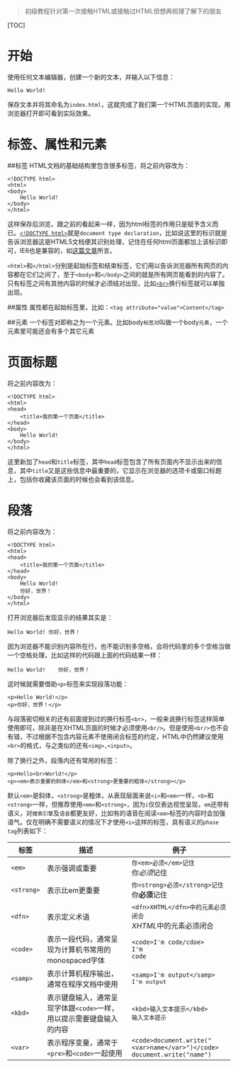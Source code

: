 > 初级教程针对第一次接触HTML或接触过HTML但想再梳理了解下的朋友

[TOC]
# 开始 
使用任何文本编辑器，创建一个新的文本，并输入以下信息：
```
Hello World!
```
保存文本并将其命名为`index.html`，这就完成了我们第一个HTML页面的实现，用浏览器打开即可看到实际效果。

# 标签、属性和元素 #
##标签
HTML文档的基础结构里包含很多标签，将之前内容改为：
```
<!DOCTYPE html>
<html>
<body>
    Hello World!
</body>
</html>
```
这样保存后浏览，跟之前的看起来一样，因为html标签的作用只是赋予含义而已。[`<!DOCTYPE html>`][1]就是`document type declaration`，比如说这里的标识就是告诉浏览器这是HTML5文档便其识别处理，记住在任何html页面都加上该标识即可，IE6也是兼容的，如[这篇文章][2]所言。

`<html>`和`</html>`分别是起始标签和结束标签，它们用以告诉浏览器所有网页的内容都在它们之间了，至于`<body>`和`</body>`之间的就是所有网页能看到的内容了。只有标签之间有其他内容的时候才必须结对出现，比如[`<br>`][3]换行标签就可以单独出现。

##属性
属性都在起始标签里，比如：`<tag attribute="value">Content</tag>`

##元素
一个标签对即称之为一个元素。比如body`标签对`叫做一个body`元素`，一个元素里可能还会有多个其它元素

# 页面标题 #

将之前内容改为：
```
<!DOCTYPE html>
<html>
<head>
    <title>我的第一个页面</title>
</head>
<body>
    Hello World!
</body>
</html>
```
这里新加了`head`和`title`标签，其中`head`标签包含了所有页面内不显示出来的信息，其中`title`又是这些信息中最重要的，它显示在浏览器的选项卡或窗口标题上，包括你收藏该页面的时候也会看到该信息。

# 段落 #

将之前内容改为：
```
<!DOCTYPE html>
<html>
<head>
    <title>我的第一个页面</title>
</head>
<body>
    Hello World!
    你好，世界！
</body>
</html>
```
打开浏览器后发现显示的结果其实是：
```
Hello World! 你好，世界！
```
因为浏览器不能识别内容所在行，也不能识别多空格，会将代码里的多个空格当做一个空格处理，比如这样的代码跟上面的代码结果一样：
```
Hello World!    你好，世界！
```
这时候就需要借助`<p>`标签来实现段落功能：
```
<p>Hello World!</p>
<p>你好，世界！</p>
```
与段落密切相关的还有前面提到过的换行标签`<br>`，一般来说换行标签这样简单使用即可，除非是在XHTML页面的时候才必须使用`<br/>`。但是使用`<br/>`也不会有错，不过根据不包含内容元素不使用闭合标签的约定，HTML中仍然建议使用`<br>`的格式，与之类似的还有`<img>,<input>`。

除了换行之外，段落内还有常用的标签：
```
<p>Hello<br>World!</p>
<p><em>表示重要的斜体</em>和<strong>更重要的粗体</strong></p>
```
默认`<em>`是斜体，`<strong>`是粗体，从表现层面来说`<i>`和`<em>`一样，`<b>`和`<strong>`一样，但推荐使用`<em>`和`<strong>`，因为`i`仅仅表达视觉呈现，`em`还带有语义，对`搜索引擎`及`语音`都更友好，比如有的语音在阅读`<em>`标签的内容时会加强语气。仅在明确不需要语义的情况下才使用`<i>`这样的标签，具有语义的`phase tag`列表如下：

标签 | 描述 | 例子
---  | --- | ---
`<em>` | 表示强调或重要 | `你<em>必须</em>记住`<br>你<em>必须</em>记住
`<strong>` | 表示比em更重要 | `你<strong>必须</strong>记住`<br>你<strong>必须</strong>记住
`<dfn>` | 表示定义术语 | `<dfn>XHTML</dfn>中的元素必须闭合`<br><dfn>XHTML</dfn>中的元素必须闭合
`<code>` | 表示一段代码，通常呈现为计算机书常用的monospaced字体 | `<code>I'm code/cdoe>`<br><code>I'm code</cdoe>
`<samp>` | 表示计算机程序输出，通常在程序文档中使用 | `<samp>I'm output</samp>`<br><samp>I'm output</samp>
`<kbd>` | 表示键盘输入，通常呈现字体跟`<code>`一样，用以提示需要键盘输入的内容 | `<kbd>输入文本提示</kbd>`<br><kbd>输入文本提示</kbd>
`<var>` | 表示程序变量，通常于`<pre>`和`<code>`一起使用 | `<code>document.write("<var>name</var>")</code>`<br><code>document.write("<var>name</var>")</code>



  [1]: http://www.w3schools.com/tags/tag_doctype.asp
  [2]: https://hsivonen.fi/doctype/
  [3]: http://www.w3schools.com/tags/tag_br.asp